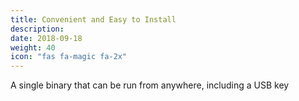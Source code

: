 ```yaml
---
title: Convenient and Easy to Install
description:
date: 2018-09-18
weight: 40
icon: "fas fa-magic fa-2x"
---
```

A single binary that can be run from anywhere, including a USB key
